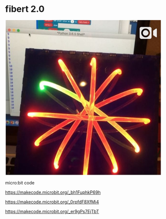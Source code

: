 # fibert 2.0
<img src="https://github.com/larsgimse/fibert20/blob/master/fibert_realtime.png"><br>


micro:bit code

https://makecode.microbit.org/_bh1FuphkP69h

https://makecode.microbit.org/_0rpfdF8XfMi4

https://makecode.microbit.org/_er9gPs7EjTbT

